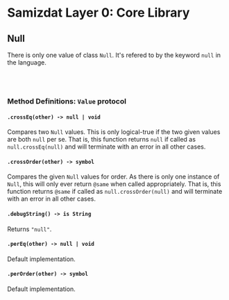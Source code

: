 Samizdat Layer 0: Core Library
==============================

Null
----

There is only one value of class `Null`. It's refered to by the keyword
`null` in the language.


<br><br>
### Method Definitions: `Value` protocol

#### `.crossEq(other) -> null | void`

Compares two `Null` values. This is only logical-true if the two given
values are both `null` per se. That is, this function returns `null` if
called as `null.crossEq(null)` and will terminate with an error in
all other cases.

#### `.crossOrder(other) -> symbol`

Compares the given `Null` values for order. As there is only one instance
of `Null`, this will only ever return `@same` when called appropriately. That
is, this function returns `@same` if called as `null.crossOrder(null)` and
will terminate with an error in all other cases.

#### `.debugString() -> is String`

Returns `"null"`.

#### `.perEq(other) -> null | void`

Default implementation.

#### `.perOrder(other) -> symbol`

Default implementation.
